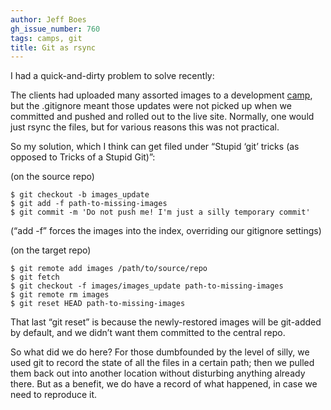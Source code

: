 ```yaml
---
author: Jeff Boes
gh_issue_number: 760
tags: camps, git
title: Git as rsync
---
```




I had a quick-and-dirty problem to solve recently:

The clients had uploaded many assorted images to a development [camp](http://devcamps.org), but the .gitignore meant those updates were not picked up when we committed and pushed and rolled out to the live site. Normally, one would just rsync the files, but for various reasons this was not practical.

So my solution, which I think can get filed under “Stupid ‘git’ tricks (as opposed to Tricks of a Stupid Git)”:

(on the source repo)

```
$ git checkout -b images_update
$ git add -f path-to-missing-images
$ git commit -m 'Do not push me! I'm just a silly temporary commit'
```

(“add -f” forces the images into the index, overriding our gitignore settings)

(on the target repo)

```
$ git remote add images /path/to/source/repo
$ git fetch
$ git checkout -f images/images_update path-to-missing-images
$ git remote rm images
$ git reset HEAD path-to-missing-images
```

That last “git reset” is because the newly-restored images will be git-added by default, and we didn’t want them committed to the central repo.

So what did we do here? For those dumbfounded by the level of silly, we used git to record the state of all the files in a certain path; then we pulled them back out into another location without disturbing anything already there. But as a benefit, we do have a record of what happened, in case we need to reproduce it.


